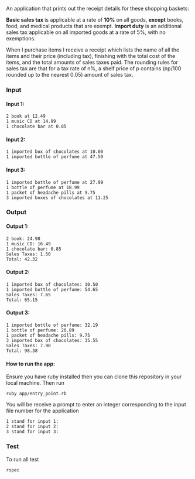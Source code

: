 
An application that prints out the receipt details for these shopping baskets:


**Basic sales tax** is applicable at a rate of **10%** on all goods, **except** books, food, and medical products that are exempt. **Import duty** is an additional sales tax applicable on all imported goods at a rate of 5%, with no exemptions.

When I purchase items I receive a receipt which lists the name of all the items and their price (including tax), finishing with the total cost of the items, and the total amounts of sales taxes paid. The rounding rules for sales tax are that for a tax rate of n%, a shelf price of p contains (np/100 rounded up to the nearest 0.05) amount of sales tax.

### Input

#### Input 1:
```
2 book at 12.49
1 music CD at 14.99
1 chocolate bar at 0.85
```

#### Input 2:
```
1 imported box of chocolates at 10.00
1 imported bottle of perfume at 47.50
```

#### Input 3:
```
1 imported bottle of perfume at 27.99
1 bottle of perfume at 18.99
1 packet of headache pills at 9.75
3 imported boxes of chocolates at 11.25
```

### Output

#### Output 1:
```
2 book: 24.98
1 music CD: 16.49
1 chocolate bar: 0.85
Sales Taxes: 1.50
Total: 42.32
```

#### Output 2:
```
1 imported box of chocolates: 10.50
1 imported bottle of perfume: 54.65
Sales Taxes: 7.65
Total: 65.15
```

#### Output 3:
```
1 imported bottle of perfume: 32.19
1 bottle of perfume: 20.89
1 packet of headache pills: 9.75
3 imported box of chocolates: 35.55
Sales Taxes: 7.90
Total: 98.38
```


#### How to run the app:
Ensure you have ruby installed then you can clone this repository in your local machine. Then run

```ruby app/entry_point.rb```

You will be receive a prompt to enter an integer corresponding to the input file number for the application
```
1 stand for input 1: 
2 stand for input 2:
3 stand for input 3:
```

### Test
To run all test
``` 
rspec
 ```

